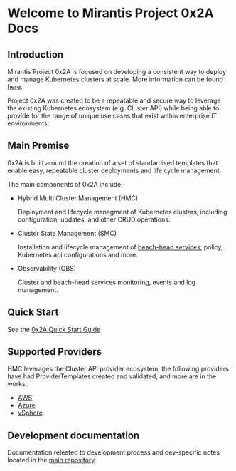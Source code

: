 # Welcome to Mirantis Project 0x2A Docs

## Introduction

Mirantis Project 0x2A is focused on developing a consistent way to deploy 
and manage Kubernetes clusters at scale. More information can be found [here](./introduction.md).

Project 0x2A was created to be a repeatable and secure way to leverage the existing
Kubernetes ecosystem (e.g. Cluster API) while being able to provide for the range of
unique use cases that exist within enterprise IT environments. 

## Main Premise

0x2A is built around the creation of a set of standardised templates that enable 
easy, repeatable cluster deployments and life cycle management. 

The main components of 0x2A include:

 * Hybrid Multi Cluster Management (HMC)

    Deployment and lifecycle managment of Kubernetes clusters, including configuration, updates, and other CRUD operations.

 * Cluster State Management (SMC)

    Installation and lifecycle management of [beach-head services](glossary.md#beach-head-services), policy, Kubernetes api configurations and more.

 * Observability (OBS)

    Cluster and beach-head services monitoring, events and log management.

## Quick Start

See the [0x2A Quick Start Guide](quick-start/2a-installation.md)

## Supported Providers

HMC leverages the Cluster API provider ecosystem, the following providers have
had ProviderTemplates created and validated, and more are in the works.

 * [AWS](quick-start/aws.md)
 * [Azure](quick-start/azure.md)
 * [vSphere](quick-start/vsphere.md)

## Development documentation

Documentation releated to development process and dev-specific notes located in
the [main repository](https://github.com/Mirantis/hmc/blob/main/docs/dev.md).
